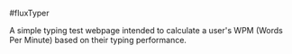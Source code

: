 #fluxTyper

A simple typing test webpage intended to calculate a user's WPM (Words Per Minute) based on their typing performance. 
